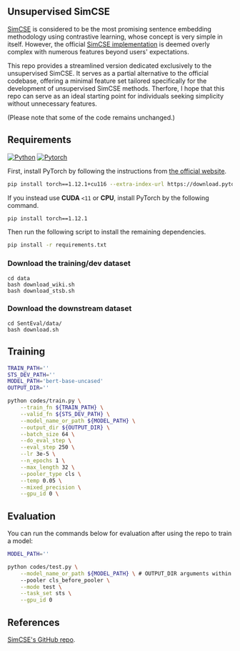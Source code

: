 ## Unsupervised SimCSE

[SimCSE](https://aclanthology.org/2021.emnlp-main.552/) is considered to be the most promising sentence embedding methodology using contrastive learning, whose concept is very simple in itself. However, the official [SimCSE implementation](https://github.com/princeton-nlp/SimCSE) is deemed overly complex with numerous features beyond users' expectations. 

This repo provides a streamlined version dedicated exclusively to the unsupervised SimCSE. It serves as a partial alternative to the official codebase, offering a minimal feature set tailored specifically for the development of unsupervised SimCSE methods. Therfore, I hope that this repo can serve as an ideal starting point for individuals seeking simplicity without unnecessary features. 

(Please note that some of the code remains unchanged.)

## Requirements
[![Python](https://img.shields.io/badge/python-3.8.6-blue?logo=python&logoColor=FED643)](https://www.python.org/downloads/release/python-386/)
[![Pytorch](https://img.shields.io/badge/pytorch-1.12.1+cu116-red?logo=pytorch)](https://pytorch.org/get-started/previous-versions/)

First, install PyTorch by following the instructions from [the official website](https://pytorch.org). 

```bash
pip install torch==1.12.1+cu116 --extra-index-url https://download.pytorch.org/whl/cu116
```

If you instead use **CUDA** `<11` or **CPU**, install PyTorch by the following command.

```bash
pip install torch==1.12.1
```

Then run the following script to install the remaining dependencies.

```bash
pip install -r requirements.txt
```

### Download the training/dev dataset
```
cd data
bash download_wiki.sh
bash download_stsb.sh
```

### Download the downstream dataset
```
cd SentEval/data/
bash download.sh
```

## Training
```bash
TRAIN_PATH=''
STS_DEV_PATH=''
MODEL_PATH='bert-base-uncased'
OUTPUT_DIR=''

python codes/train.py \
    --train_fn ${TRAIN_PATH} \
    --valid_fn ${STS_DEV_PATH} \
    --model_name_or_path ${MODEL_PATH} \
    --output_dir ${OUTPUT_DIR} \
    --batch_size 64 \
    --do_eval_step \
    --eval_step 250 \
    --lr 3e-5 \
    --n_epochs 1 \
    --max_length 32 \
    --pooler_type cls \
    --temp 0.05 \
    --mixed_precision \
    --gpu_id 0 \
```

## Evaluation
You can run the commands below for evaluation after using the repo to train a model:

```bash
MODEL_PATH=''

python codes/test.py \
    --model_name_or_path ${MODEL_PATH} \ # OUTPUT_DIR arguments within Training
    --pooler cls_before_pooler \
    --mode test \
    --task_set sts \
    --gpu_id 0

```

## References
[SimCSE's GitHub repo](https://github.com/princeton-nlp/SimCSE).
